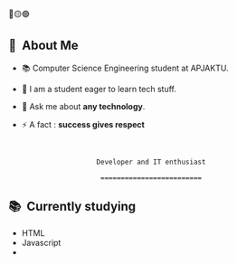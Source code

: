 <div>
🔴🟡🟢

<br>

</div>





<div>

  ## 🧭 &nbsp;About Me

  - 📚 Computer Science Engineering student at APJAKTU.

  - 🌱  I am a student eager to learn tech stuff.

  - 💬 Ask me about **any technology**.

  - ⚡ A fact : **success gives respect**

  <br>
  

</div>


<div align="center">

  `Developer and IT enthusiast`
  <br>

  `=========================`
  <br>
</div>


<div>

  ## 📚 &nbsp;Currently studying

  - HTML
  - Javascript
  - 

</div>


<div>

 
